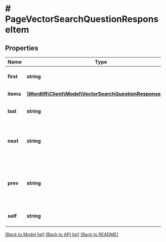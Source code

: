 # # PageVectorSearchQuestionResponseItem

## Properties

Name | Type | Description | Notes
------------ | ------------- | ------------- | -------------
**first** | **string** | The link to the first page. |
**items** | [**\Wordlift\Client\Model\VectorSearchQuestionResponseItem[]**](VectorSearchQuestionResponseItem.md) | An array of objects. |
**last** | **string** | The link to the last page. |
**next** | **string** | The link to the next page or &#x60;null&#x60; if there&#39;s no page. |
**prev** | **string** | The link to the previous page or &#x60;null&#x60; if there&#39;s no page. |
**self** | **string** | The link to the current page. |

[[Back to Model list]](../../README.md#models) [[Back to API list]](../../README.md#endpoints) [[Back to README]](../../README.md)

